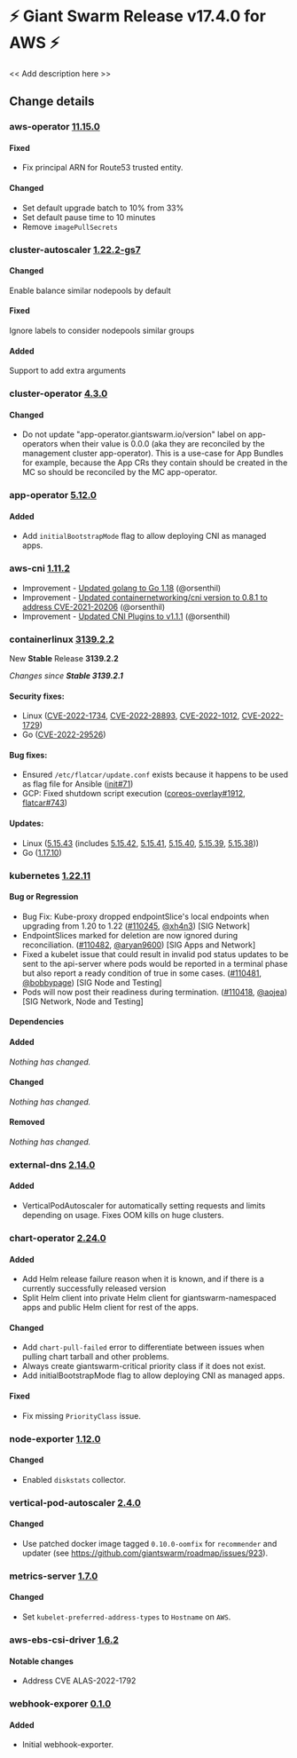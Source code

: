 # :zap: Giant Swarm Release v17.4.0 for AWS :zap:

<< Add description here >>

## Change details


### aws-operator [11.15.0](https://github.com/giantswarm/aws-operator/releases/tag/v11.14.1)

#### Fixed
- Fix principal ARN for Route53 trusted entity.

#### Changed
- Set default upgrade batch to 10% from 33%
- Set default pause time to 10 minutes
- Remove `imagePullSecrets`


### cluster-autoscaler [1.22.2-gs7](https://github.com/giantswarm/cluster-autoscaler-app/releases/tag/v1.22.2-gs7)

#### Changed
Enable balance similar nodepools by default

#### Fixed
Ignore labels to consider nodepools similar groups

#### Added
Support to add extra arguments

### cluster-operator [4.3.0](https://github.com/giantswarm/cluster-operator/releases/tag/v4.3.0)

#### Changed
- Do not update "app-operator.giantswarm.io/version" label on app-operators when their value is 0.0.0 (aka they are reconciled by the management cluster app-operator). This is a use-case for App Bundles for example, because the App CRs they contain should be created in the MC so should be reconciled by the MC app-operator.



### app-operator [5.12.0](https://github.com/giantswarm/app-operator/releases/tag/v5.12.0)

#### Added
- Add `initialBootstrapMode` flag to allow deploying CNI as managed apps.



### aws-cni [1.11.2](https://github.com/aws/amazon-vpc-cni-k8s/releases/tag/v1.11.2)

* Improvement -  [Updated golang to Go 1.18](https://github.com/aws/amazon-vpc-cni-k8s/pull/1991) (@orsenthil)
* Improvement -  [Updated containernetworking/cni version to 0.8.1 to address CVE-2021-20206](https://github.com/aws/amazon-vpc-cni-k8s/pull/1996) (@orsenthil)
* Improvement -  [Updated CNI Plugins to v1.1.1](https://github.com/aws/amazon-vpc-cni-k8s/pull/1997) (@orsenthil)



### containerlinux [3139.2.2](https://www.flatcar-linux.org/releases/#release-3139.2.2)

New **Stable** Release **3139.2.2**

_Changes since **Stable 3139.2.1**_

#### Security fixes:

- Linux ([CVE-2022-1734](https://nvd.nist.gov/vuln/detail/CVE-2022-1734), [CVE-2022-28893](https://nvd.nist.gov/vuln/detail/CVE-2022-28893), [CVE-2022-1012](https://nvd.nist.gov/vuln/detail/CVE-2022-1012), [CVE-2022-1729](https://nvd.nist.gov/vuln/detail/CVE-2022-1729))
- Go ([CVE-2022-29526](https://nvd.nist.gov/vuln/detail/CVE-2022-29526))

#### Bug fixes:

- Ensured `/etc/flatcar/update.conf` exists because it happens to be used as flag file for Ansible ([init#71](https://github.com/flatcar-linux/init/pull/71))
- GCP: Fixed shutdown script execution ([coreos-overlay#1912](https://github.com/flatcar-linux/coreos-overlay/pull/1912), [flatcar#743](https://github.com/flatcar-linux/Flatcar/issues/743))


#### Updates:

- Linux ([5.15.43](https://lwn.net/Articles/896231/) (includes [5.15.42](https://lwn.net/Articles/896226), [5.15.41](https://lwn.net/Articles/895645), [5.15.40](https://lwn.net/Articles/895318), [5.15.39](https://lwn.net/Articles/895070), [5.15.38](https://lwn.net/Articles/894357)))
- Go ([1.17.10](https://go.googlesource.com/go/+/refs/tags/go1.17.10))


### kubernetes [1.22.11](https://github.com/kubernetes/kubernetes/releases/tag/v1.22.11)

#### Bug or Regression
- Bug Fix: Kube-proxy dropped endpointSlice's local endpoints when upgrading from 1.20 to 1.22 ([#110245](https://github.com/kubernetes/kubernetes/pull/110245), [@xh4n3](https://github.com/xh4n3)) [SIG Network]
- EndpointSlices marked for deletion are now ignored during reconciliation. ([#110482](https://github.com/kubernetes/kubernetes/pull/110482), [@aryan9600](https://github.com/aryan9600)) [SIG Apps and Network]
- Fixed a kubelet issue that could result in invalid pod status updates to be sent to the api-server where pods would be reported in a terminal phase but also report a ready condition of true in some cases. ([#110481](https://github.com/kubernetes/kubernetes/pull/110481), [@bobbypage](https://github.com/bobbypage)) [SIG Node and Testing]
- Pods will now post their readiness during termination. ([#110418](https://github.com/kubernetes/kubernetes/pull/110418), [@aojea](https://github.com/aojea)) [SIG Network, Node and Testing]

#### Dependencies
#### Added
_Nothing has changed._
#### Changed
_Nothing has changed._
#### Removed
_Nothing has changed._



### external-dns [2.14.0](https://github.com/giantswarm/external-dns-app/releases/tag/v2.14.0)

#### Added
- VerticalPodAutoscaler for automatically setting requests and limits depending on usage. Fixes OOM kills on huge clusters.



### chart-operator [2.24.0](https://github.com/giantswarm/chart-operator/releases/tag/v2.24.0)

#### Added
- Add Helm release failure reason when it is known, and if there is a currently successfully released version
- Split Helm client into private Helm client for giantswarm-namespaced apps and public Helm client for rest of the apps.


#### Changed
- Add `chart-pull-failed` error to differentiate between issues when pulling chart tarball and other problems.
- Always create giantswarm-critical priority class if it does not exist.
- Add initialBootstrapMode flag to allow deploying CNI as managed apps.

#### Fixed
- Fix missing `PriorityClass` issue.



### node-exporter [1.12.0](https://github.com/giantswarm/node-exporter-app/releases/tag/v1.12.0)

#### Changed
- Enabled `diskstats` collector.



### vertical-pod-autoscaler [2.4.0](https://github.com/giantswarm/vertical-pod-autoscaler-app/releases/tag/v2.4.0)

#### Changed
- Use patched docker image tagged `0.10.0-oomfix` for `recommender` and updater (see https://github.com/giantswarm/roadmap/issues/923).



### metrics-server [1.7.0](https://github.com/giantswarm/metrics-server-app/releases/tag/v1.7.0)

#### Changed
- Set `kubelet-preferred-address-types` to `Hostname` on `AWS`.


### aws-ebs-csi-driver [1.6.2](https://github.com/kubernetes-sigs/aws-ebs-csi-driver/blob/master/CHANGELOG.md#v162)

#### Notable changes
- Address CVE ALAS-2022-1792


### webhook-exporer [0.1.0](https://github.com/giantswarm/webhook-exporter/releases/tag/v0.1.0)

#### Added
- Initial webhook-exporter.



